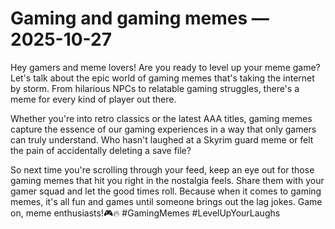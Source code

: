 # Gaming and gaming memes — 2025-10-27

Hey gamers and meme lovers! Are you ready to level up your meme game? Let's talk about the epic world of gaming memes that's taking the internet by storm. From hilarious NPCs to relatable gaming struggles, there's a meme for every kind of player out there.

Whether you're into retro classics or the latest AAA titles, gaming memes capture the essence of our gaming experiences in a way that only gamers can truly understand. Who hasn't laughed at a Skyrim guard meme or felt the pain of accidentally deleting a save file?

So next time you're scrolling through your feed, keep an eye out for those gaming memes that hit you right in the nostalgia feels. Share them with your gamer squad and let the good times roll. Because when it comes to gaming memes, it's all fun and games until someone brings out the lag jokes. Game on, meme enthusiasts!🎮🔥 #GamingMemes #LevelUpYourLaughs